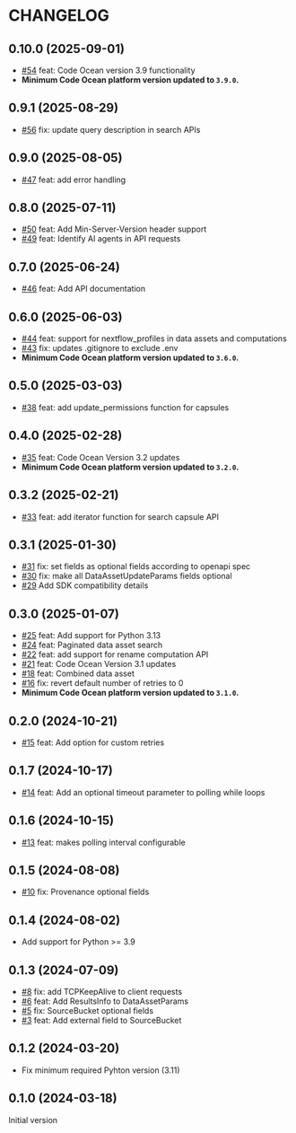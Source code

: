 CHANGELOG
=========

## 0.10.0 (2025-09-01)
- [#54](https://github.com/codeocean/codeocean-sdk-python/pull/54) feat: Code Ocean version 3.9 functionality
- **Minimum Code Ocean platform version updated to `3.9.0`.** 

## 0.9.1 (2025-08-29)
- [#56](https://github.com/codeocean/codeocean-sdk-python/pull/56) fix: update query description in search APIs

## 0.9.0 (2025-08-05)
- [#47](https://github.com/codeocean/codeocean-sdk-python/pull/47) feat: add error handling

## 0.8.0 (2025-07-11)
- [#50](https://github.com/codeocean/codeocean-sdk-python/pull/50) feat: Add Min-Server-Version header support
- [#49](https://github.com/codeocean/codeocean-sdk-python/pull/49) feat: Identify AI agents in API requests

## 0.7.0 (2025-06-24)
- [#46](https://github.com/codeocean/codeocean-sdk-python/pull/46) feat: Add API documentation

## 0.6.0 (2025-06-03)
- [#44](https://github.com/codeocean/codeocean-sdk-python/pull/44) feat: support for nextflow_profiles in data assets and computations
- [#43](https://github.com/codeocean/codeocean-sdk-python/pull/43) fix: updates .gitignore to exclude .env
- **Minimum Code Ocean platform version updated to `3.6.0`.** 

## 0.5.0 (2025-03-03)
- [#38](https://github.com/codeocean/codeocean-sdk-python/pull/38) feat: add update_permissions function for capsules 

## 0.4.0 (2025-02-28)
- [#35](https://github.com/codeocean/codeocean-sdk-python/pull/35) feat: Code Ocean Version 3.2 updates 
- **Minimum Code Ocean platform version updated to `3.2.0`.**  

## 0.3.2 (2025-02-21)
- [#33](https://github.com/codeocean/codeocean-sdk-python/pull/33) feat: add iterator function for search capsule API

## 0.3.1 (2025-01-30)
- [#31](https://github.com/codeocean/codeocean-sdk-python/pull/31) fix: set fields as optional fields according to openapi spec
- [#30](https://github.com/codeocean/codeocean-sdk-python/pull/30) fix: make all DataAssetUpdateParams fields optional
- [#29](https://github.com/codeocean/codeocean-sdk-python/pull/29) Add SDK compatibility details

## 0.3.0 (2025-01-07)

- [#25](https://github.com/codeocean/codeocean-sdk-python/pull/25) feat: Add support for Python 3.13
- [#24](https://github.com/codeocean/codeocean-sdk-python/pull/24) feat: Paginated data asset search
- [#22](https://github.com/codeocean/codeocean-sdk-python/pull/22) feat: add support for rename computation API
- [#21](https://github.com/codeocean/codeocean-sdk-python/pull/21) feat: Code Ocean Version 3.1 updates
- [#18](https://github.com/codeocean/codeocean-sdk-python/pull/18) feat: Combined data asset
- [#16](https://github.com/codeocean/codeocean-sdk-python/pull/16) fix: revert default number of retries to 0
- **Minimum Code Ocean platform version updated to `3.1.0`.**  

## 0.2.0 (2024-10-21)

- [#15](https://github.com/codeocean/codeocean-sdk-python/pull/15) feat: Add option for custom retries

## 0.1.7 (2024-10-17)

- [#14](https://github.com/codeocean/codeocean-sdk-python/pull/14) feat: Add an optional timeout parameter to polling while loops

## 0.1.6 (2024-10-15)

- [#13](https://github.com/codeocean/codeocean-sdk-python/pull/13) feat: makes polling interval configurable

## 0.1.5 (2024-08-08)

- [#10](https://github.com/codeocean/codeocean-sdk-python/pull/10) fix: Provenance optional fields

## 0.1.4 (2024-08-02)

- Add support for Python >= 3.9

## 0.1.3 (2024-07-09)

- [#8](https://github.com/codeocean/codeocean-sdk-python/pull/8) fix: add TCPKeepAlive to client requests
- [#6](https://github.com/codeocean/codeocean-sdk-python/pull/6) feat: Add ResultsInfo to DataAssetParams
- [#5](https://github.com/codeocean/codeocean-sdk-python/pull/5) fix: SourceBucket optional fields
- [#3](https://github.com/codeocean/codeocean-sdk-python/pull/3) feat: Add external field to SourceBucket

## 0.1.2 (2024-03-20)

- Fix minimum required Pyhton version (3.11)

## 0.1.0 (2024-03-18)

Initial version
